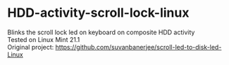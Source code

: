 # HDD-activity-scroll-lock-linux
Blinks the scroll lock led on keyboard on composite HDD activity<br>
Tested on Linux Mint 21.1<br>
Original project: https://github.com/suvanbanerjee/scroll-led-to-disk-led-Linux<br>
